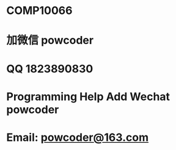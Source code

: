 # COMP10066
# 加微信 powcoder

# QQ 1823890830

# Programming Help Add Wechat powcoder

# Email: powcoder@163.com

